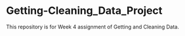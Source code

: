 # Getting-Cleaning_Data_Project
This repository is for Week 4 assignment of Getting and Cleaning Data.
